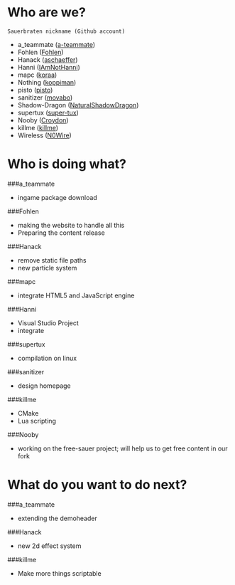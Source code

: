# Who are we?
`Sauerbraten nickname (Github account)`
* a_teammate ([a-teammate](https://github.com/a-teammate))
* Fohlen ([Fohlen](https://github.com/Fohlen))
* Hanack ([aschaeffer](https://github.com/aschaeffer))
* Hanni ([IAmNotHanni](https://github.com/IAmNotHanni))
* mapc ([koraa](https://github.com/koraa))
* Nothing ([koppiman](https://github.com/koppiman))
* pisto ([pisto](https://github.com/pisto/))
* sanitizer ([movabo](https://github.com/movabo))
* Shadow-Dragon ([NaturalShadowDragon](https://github.com/NaturalShadowDragon))
* supertux ([super-tux](https://github.com/super-tux))
* Nooby ([Croydon](https://github.com/Croydon))
* killme ([killme](https://github.com/killme))
* Wireless ([N0Wire](https://github.com/N0Wire))


# Who is doing what?

###a_teammate 
* ingame package download

###Fohlen
* making the website to handle all this
* Preparing the content release

###Hanack
* remove static file paths
* new particle system

###mapc
* integrate HTML5 and JavaScript engine

###Hanni
* Visual Studio Project
* integrate 

###supertux
* compilation on linux

###sanitizer
* design homepage

###killme
* CMake
* Lua scripting

###Nooby
* working on the free-sauer project; will help us to get free content in our fork

# What do you want to do next?

###a_teammate
* extending the demoheader

###Hanack
* new 2d effect system

###killme
* Make more things scriptable
